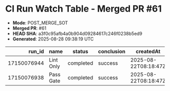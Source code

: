 # CI Run Watch Table - Merged PR #61

- **Mode**: POST_MERGE_SOT
- **Merged PR**: #61
- **HEAD SHA**: a3f0c95afb4a0b904d09284617c246f0238b5ed9
- **Generated**: 2025-08-28 09:38:19 UTC

| run_id | name | status | conclusion | createdAt | updatedAt |
|---:|---|---|---|---|---|
| 17150076944 | Lint Only | completed | success | 2025-08-22T08:18:47Z | 2025-08-22T08:24:35Z |
| 17150076938 | Pass Gate | completed | success | 2025-08-22T08:18:47Z | 2025-08-22T08:18:55Z |
